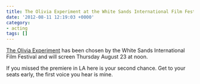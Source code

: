 ```yaml
---
title: The Olivia Experiment at the White Sands International Film Festival
date: '2012-08-11 12:19:03 +0000'
category:
- acting
tags: []
---
```


[The Olivia Experiment](https://www.theoliviaexperiment.com) has been chosen by
the White Sands International Film Festival and will
screen Thursday August 23 at noon.

If you missed the premiere in LA here is your second chance. Get to your seats
early, the first voice you hear is mine.
